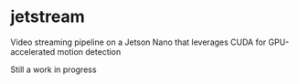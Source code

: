 # jetstream
Video streaming pipeline on a Jetson Nano that leverages CUDA for GPU-accelerated motion detection

Still a work in progress
